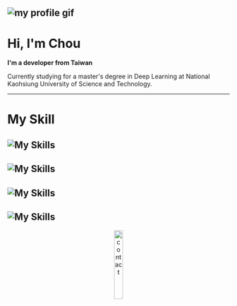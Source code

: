 ![my profile gif](https://github.com/ImChouOWO/my_profile/blob/main/img/profile%20gif%204.gif)
---
# Hi, I'm Chou
**I'm a developer from Taiwan**

Currently studying for a master's degree in Deep Learning at National Kaohsiung University of Science and Technology.

---

# My Skill
![My Skills](https://skillicons.dev/icons?i=py,cs,js,css,html&perline=3)
---
![My Skills](https://skillicons.dev/icons?i=flask,pytorch,selenium&perline=3)
---
![My Skills](https://skillicons.dev/icons?i=raspberrypi,arduino,ubuntu&perline=3)
---
![My Skills](https://skillicons.dev/icons?i=unity,react,vue&perline=3)
---
<div style="text-align: center;">
    <img src="https://github.com/ImChouOWO/my_profile/blob/main/img/QR.png" alt="contact" style="width: 20%;">
</div>
